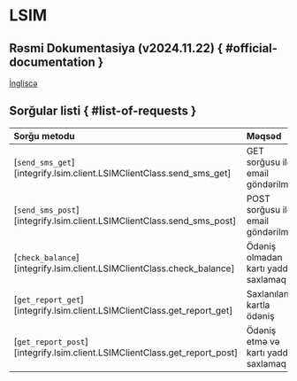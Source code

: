# LSIM

## Rəsmi Dokumentasiya (v2024.11.22) { #official-documentation }

[İngliscə](https://mmzeynalli.notion.site/LSIM-1974f14f727e8029a3f5f9e4e556afe3?pvs=74)

## Sorğular listi { #list-of-requests }

| Sorğu metodu                                                               | Məqsəd                              |          LSIM API          |
| :------------------------------------------------------------------------- | :---------------------------------- | :------------------------: |
| [`send_sms_get`][integrify.lsim.client.LSIMClientClass.send_sms_get]       | GET sorğusu ilə email göndərilmə    |    `/quicksms/v1/send`     |
| [`send_sms_post`][integrify.lsim.client.LSIMClientClass.send_sms_post]     | POST sorğusu ilə email göndərilmə   |  `/quicksms/v1/smssender`  |
| [`check_balance`][integrify.lsim.client.LSIMClientClass.check_balance]     | Ödəniş olmadan kartı yadda saxlamaq |   `/quicksms/v1/balance`   |
| [`get_report_get`][integrify.lsim.client.LSIMClientClass.get_report_get]   | Saxlanılan kartla ödəniş            |   `/quicksms/v1/report`    |
| [`get_report_post`][integrify.lsim.client.LSIMClientClass.get_report_post] | Ödəniş etmə və kartı yadda saxlamaq | `/quicksms/v1/smsreporter` |
